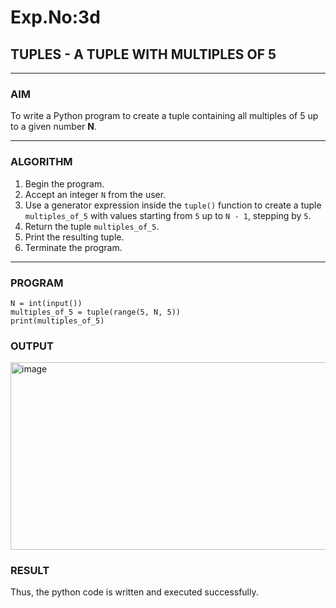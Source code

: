 # Exp.No:3d  
## TUPLES - A TUPLE WITH MULTIPLES OF 5

---

### AIM  
To write a Python program to create a tuple containing all multiples of 5 up to a given number **N**.

---

### ALGORITHM

1. Begin the program.  
2. Accept an integer `N` from the user.  
3. Use a generator expression inside the `tuple()` function to create a tuple `multiples_of_5` with values starting from `5` up to `N - 1`, stepping by `5`.  
4. Return the tuple `multiples_of_5`.  
5. Print the resulting tuple.  
6. Terminate the program.

---

### PROGRAM

```
N = int(input())
multiples_of_5 = tuple(range(5, N, 5))
print(multiples_of_5)
```

### OUTPUT

<img width="843" height="300" alt="image" src="https://github.com/user-attachments/assets/e549ceb2-8a2d-40ef-ab29-2fd406f1c24b" />

### RESULT

Thus, the python code is written and executed successfully.
